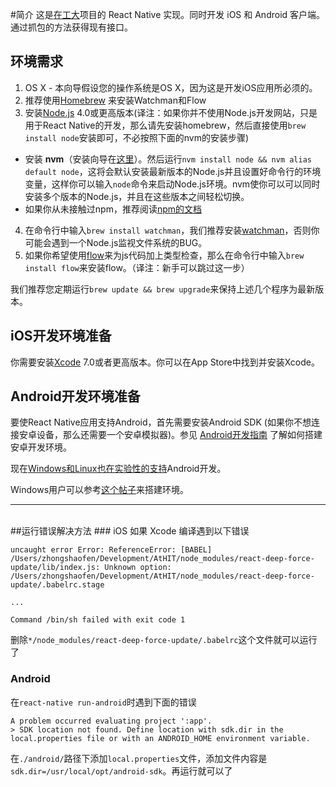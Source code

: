 #简介
这是[在工大](http://www.zaigongda.com)项目的 React Native 实现。同时开发 iOS 和 Android 客户端。通过抓包的方法获得现有接口。

## 环境需求

1. OS X - 本向导假设您的操作系统是OS X，因为这是开发iOS应用所必须的。
2. 推荐使用[Homebrew](http://brew.sh) 来安装Watchman和Flow
3. 安装[Node.js](http://nodejs.org/) 4.0或更高版本(译注：如果你并不使用Node.js开发网站，只是用于React Native的开发，那么请先安装homebrew，然后直接使用`brew install node`安装即可，不必按照下面的nvm的安装步骤)
  - 安装 **nvm**（安装向导在[这里](https://github.com/creationix/nvm#installation)）。然后运行`nvm install node && nvm alias default node`，这将会默认安装最新版本的Node.js并且设置好命令行的环境变量，这样你可以输入`node`命令来启动Node.js环境。nvm使你可以可以同时安装多个版本的Node.js，并且在这些版本之间轻松切换。
  - 如果你从未接触过npm，推荐阅读[npm的文档](https://docs.npmjs.com/)
4. 在命令行中输入`brew install watchman`，我们推荐安装[watchman](https://facebook.github.io/watchman/docs/install.html)，否则你可能会遇到一个Node.js监视文件系统的BUG。
5. 如果你希望使用[flow](http://www.flowtype.org/)来为js代码加上类型检查，那么在命令行中输入`brew install flow`来安装flow。（译注：新手可以跳过这一步）

我们推荐您定期运行`brew update && brew upgrade`来保持上述几个程序为最新版本。

## iOS开发环境准备

你需要安装[Xcode](https://developer.apple.com/xcode/downloads/) 7.0或者更高版本。你可以在App Store中找到并安装Xcode。

## Android开发环境准备

要使React Native应用支持Android，首先需要安装Android SDK (如果你不想连接安卓设备，那么还需要一个安卓模拟器)。参见 [Android开发指南](/docs/android-setup.html#content) 了解如何搭建安卓开发环境。

现在[Windows和Linux也在实验性的支持](/docs/linux-windows-support.html#content)Android开发。

Windows用户可以参考[这个帖子](/bbs/post/7)来搭建环境。

--- 
<br>
##运行错误解决方法
### iOS
如果 Xcode 编译遇到以下错误

```
uncaught error Error: ReferenceError: [BABEL] /Users/zhongshaofen/Development/AtHIT/node_modules/react-deep-force-update/lib/index.js: Unknown option: /Users/zhongshaofen/Development/AtHIT/node_modules/react-deep-force-update/.babelrc.stage

...

Command /bin/sh failed with exit code 1
```
删除`*/node_modules/react-deep-force-update/.babelrc`这个文件就可以运行了
### Android
在`react-native run-android`时遇到下面的错误

```
A problem occurred evaluating project ':app'.
> SDK location not found. Define location with sdk.dir in the local.properties file or with an ANDROID_HOME environment variable.

```
在`./android/`路径下添加`local.properties`文件，添加文件内容是`sdk.dir=/usr/local/opt/android-sdk`。再运行就可以了